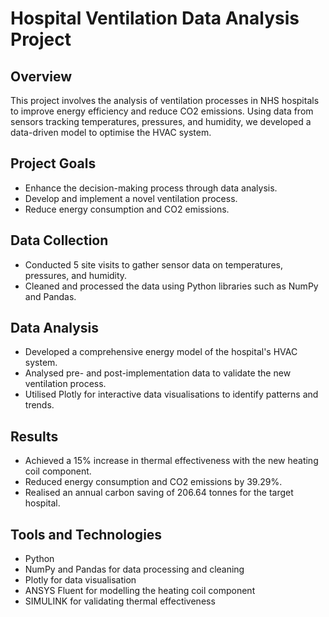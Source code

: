# Hospital Ventilation Data Analysis Project

## Overview
This project involves the analysis of ventilation processes in NHS hospitals to improve energy efficiency and reduce CO2 emissions. Using data from sensors tracking temperatures, pressures, and humidity, we developed a data-driven model to optimise the HVAC system.

## Project Goals
- Enhance the decision-making process through data analysis.
- Develop and implement a novel ventilation process.
- Reduce energy consumption and CO2 emissions.

## Data Collection
- Conducted 5 site visits to gather sensor data on temperatures, pressures, and humidity.
- Cleaned and processed the data using Python libraries such as NumPy and Pandas.

## Data Analysis
- Developed a comprehensive energy model of the hospital's HVAC system.
- Analysed pre- and post-implementation data to validate the new ventilation process.
- Utilised Plotly for interactive data visualisations to identify patterns and trends.

## Results
- Achieved a 15% increase in thermal effectiveness with the new heating coil component.
- Reduced energy consumption and CO2 emissions by 39.29%.
- Realised an annual carbon saving of 206.64 tonnes for the target hospital.

## Tools and Technologies
- Python
- NumPy and Pandas for data processing and cleaning
- Plotly for data visualisation
- ANSYS Fluent for modelling the heating coil component
- SIMULINK for validating thermal effectiveness
